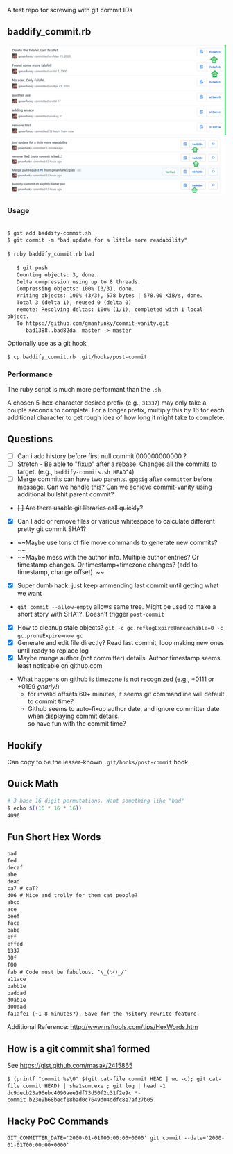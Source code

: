 A test repo for screwing with git commit IDs

## baddify_commit.rb ##
![Falafel Commit History](_pics/falafel-github-history.png)
![Sample Commit History](_pics/bad-github-history.png)

### Usage ###
```console

$ git add baddify-commit.sh
$ git commit -m "bad update for a little more readability"

$ ruby baddify_commit.rb bad

   $ git push
   Counting objects: 3, done.
   Delta compression using up to 8 threads.
   Compressing objects: 100% (3/3), done.
   Writing objects: 100% (3/3), 578 bytes | 578.00 KiB/s, done.
   Total 3 (delta 1), reused 0 (delta 0)
   remote: Resolving deltas: 100% (1/1), completed with 1 local object.
   To https://github.com/gmanfunky/commit-vanity.git
      bad1388..bad82da  master -> master

```

Optionally use as a git hook
```shell
$ cp baddify_commit.rb .git/hooks/post-commit
```

### Performance ###
The ruby script is much more performant than the `.sh`. 

A chosen 5-hex-character desired prefix (e.g., `31337`) may only take a couple seconds to complete. For a longer prefix, multiply this by 16 for each additional character to get rough idea of how long it might take to complete. 

## Questions ##
- [ ] Can i add history before first null commit 000000000000 ?
- [ ] Stretch - Be able to "fixup" after a rebase. Changes all the commits to target. (e.g., `baddify-commits.sh HEAD^4`)
- [ ] Merge commits can have two parents. `gpgsig` after `committer` before message. Can we handle this? Can we achieve commit-vanity using additional bullshit parent commit?
- ~~[ ] Are there usable git libraries call quickly?~~ 
- [x] Can I add or remove files or various whitespace to calculate different pretty git commit SHA1?
- ~~Maybe use tons of file move commands to generate new commits? ~~
- ~~Maybe mess with the author info. Multiple author entries? Or timestamp changes. Or timestamp+timezone changes? (add to timestamp, change offset). ~~
- [x] Super dumb hack: just keep ammending last commit until getting what we want
- `git commit --allow-empty` allows same tree. Might be used to make a short story with SHA1?.
Doesn't trigger `post-commit`
- [x] How to cleanup stale objects? `git -c gc.reflogExpireUnreachable=0 -c gc.pruneExpire=now gc`
- [x] Generate and edit file directly? Read last commit, loop making new ones until ready to replace log
- [x] Maybe munge author (not committer) details. Author timestamp seems least noticable on github.com
- What happens on github is timezone is not recognized (e.g., +0111 or +0199 _gnarly!_)
  - for invalid offsets 60+ minutes, it seems git commandline will default to commit time?
  - Github seems to auto-fixup author date, and ignore committer date when displaying commit details. \
  so have fun with the commit time? 


## Hookify ##
Can copy to be the lesser-known `.git/hooks/post-commit` hook.

## Quick Math ##
```bash
# 3 base 16 digit permutations. Want something like "bad"
$ echo $((16 * 16 * 16))
4096
```

## Fun Short Hex Words ##
```
bad
fed
decaf
abe
dead
ca7 # caT?
d06 # Nice and trolly for them cat people?
abcd
ace
beef
face
babe
eff
effed
1337
00f
f00
fab # Code must be fabulous. ¯\_(ツ)_/¯
a11ace
babb1e
baddad
d0ab1e
d00dad
fa1afe1 (~1-8 minutes?). Save for the hsitory-rewrite feature.
```

Additional Reference: http://www.nsftools.com/tips/HexWords.htm

## How is a git commit sha1 formed ##
See https://gist.github.com/masak/2415865
```
$ (printf "commit %s\0" $(git cat-file commit HEAD | wc -c); git cat-file commit HEAD) | sha1sum.exe ; git log | head -1
dc9decb23a96ebc4090aee1df73d50f2c31f2e9c *-
commit b23e9b68becf18bad0c7649d04ddfc8e7af27b05
```

## Hacky PoC Commands ##
```
GIT_COMMITTER_DATE='2000-01-01T00:00:00+0000' git commit --date='2000-01-01T00:00:00+0000'
```
